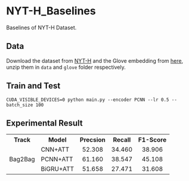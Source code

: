 # NYT-H_Baselines
Baselines of NYT-H Dataset.

## Data
Download the dataset from [NYT-H](https://github.com/Spico197/NYT-H) and the Glove embedding from [here](http://nlp.stanford.edu/data/glove.6B.zip), unzip them in `data` and `glove` folder respectively.

## Train and Test
```
CUDA_VISIBLE_DEVICES=0 python main.py --encoder PCNN --lr 0.5 --batch_size 100
```

## Experimental Result

<table>
    <tr>
        <th> Track </th><th> Model </th><th> Precsion </th> <th> Recall </th> <th> F1-Score </th>
    </tr>
    <tr>
        <td rowspan="3"> Bag2Bag </td><td> CNN+ATT </td><td align="center"> 52.308 </td><td align="center"> 34.460 </td><td align="center"> 38.906 </td>
    </tr>
    <tr>
        <td> PCNN+ATT </td><td align="center"> 61.160 </td><td align="center"> 38.547 </td><td align="center"> 45.108 </td>
    </tr>
    <tr>
        </td><td> BiGRU+ATT </td><td align="center"> 51.658 </td><td align="center"> 27.471 </td><td align="center"> 31.608 </td>
    </tr>
</table>

